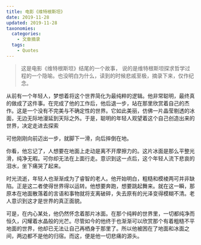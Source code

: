 ```yaml
---
title: 电影《维特根斯坦》
date: 2019-11-28
updated: 2019-11-28
taxonomies:
  categories:
    - 文章摘录
  tags:
    - Quotes
---
```


> 这是电影《维特根斯坦》结尾的一个故事， 说的是维特根斯坦探求哲学过程的一个隐喻。也没明白为什么，读到的时候悲戚至极，摘录下来，仅作纪念。

从前有一个年轻人，梦想着将这个世界简化为最纯粹的逻辑。他非常聪明，最终真的做成了这件事。在完成了他的工作后，他后退一步，站在那里欣赏着自己的杰作。这是一个没有不完美与不确定性的世界。它如此美丽，仿佛一片晶莹剔透的冰面，无边无际地漫延到天际之外。于是，聪明的年轻人观望着这个自己创造出来的世界，决定走进去探索

 可他刚刚向前迈出一步，就脚下一滑，向后摔倒在地。

 你看，他忘记了，人想要在地面上走动是离不开摩擦力的。这片冰面是那么平整光滑，纯净无暇。可你却无法在上面行走。意识到这一点后，这个年轻人流下悲哀的泪水，坐下痛哭了起来。

时光流逝，年轻人也渐渐成为了睿智的老人。他开始明白，粗糙和模棱两可并非缺陷。正是这二者使得世界得以运转。他想要奔跑，想要跳起舞来。就在这一瞬，那原本在地面散落着的言语和事物就将支离破碎，失去原有的光泽变得模糊不清。老人意识到这才是世界的真正面貌。

 可是，在内心某处，他仍然怀念着那片冰面。在那个纯粹的世界里，一切都纯净而恒久，闪耀着水晶般的光芒。尽管如今的他终于也渐渐可以欣赏那个有着粗糙不平地面的世界，他却已无法让自己再栖身于那里了。所以他被困在了地面和冰面之间，两边都不是他的归宿。而这，便是他一切悲痛的源头。


